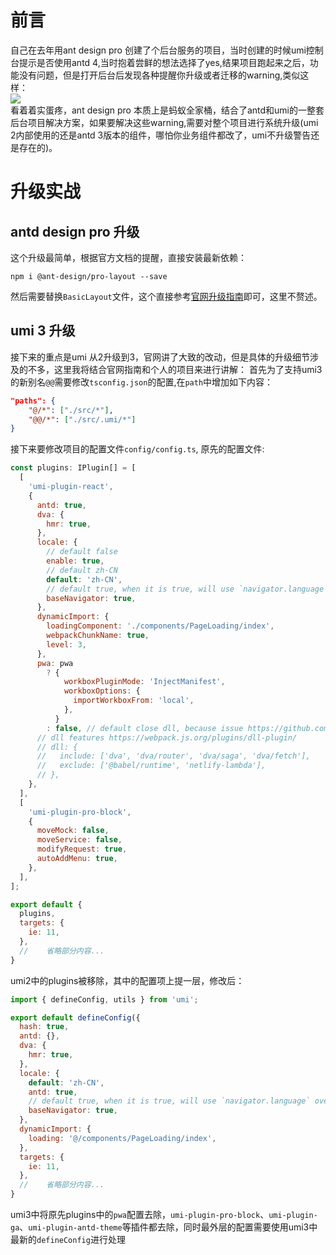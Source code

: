 # 前言
自己在去年用ant design pro 创建了个后台服务的项目，当时创建的时候umi控制台提示是否使用antd 4,当时抱着尝鲜的想法选择了yes,结果项目跑起来之后，功能没有问题，但是打开后台后发现各种提醒你升级或者迁移的warning,类似这样：  
![](https://user-gold-cdn.xitu.io/2020/4/10/17161e0c6e63e776?w=930&h=682&f=png&s=109056)  
看着着实蛋疼，ant design pro 本质上是蚂蚁全家桶，结合了antd和umi的一整套后台项目解决方案，如果要解决这些warning,需要对整个项目进行系统升级(umi 2内部使用的还是antd 3版本的组件，哪怕你业务组件都改了，umi不升级警告还是存在的)。  
# 升级实战
## antd design pro 升级
这个升级最简单，根据官方文档的提醒，直接安装最新依赖：
```
npm i @ant-design/pro-layout --save
```
然后需要替换`BasicLayout`文件，这个直接参考[官网升级指南](https://pro.ant.design/docs/upgrade-v4-cn)即可，这里不赘述。
## umi 3 升级
接下来的重点是umi 从2升级到3，官网讲了大致的改动，但是具体的升级细节涉及的不多，这里我将结合官网指南和个人的项目来进行讲解：
首先为了支持umi3的新别名`@@`需要修改`tsconfig.json`的配置,在`path`中增加如下内容：
```json
"paths": {
    "@/*": ["./src/*"],
    "@@/*": ["./src/.umi/*"]
}
```
接下来要修改项目的配置文件`config/config.ts`, 原先的配置文件:
```js
const plugins: IPlugin[] = [
  [
    'umi-plugin-react',
    {
      antd: true,
      dva: {
        hmr: true,
      },
      locale: {
        // default false
        enable: true,
        // default zh-CN
        default: 'zh-CN',
        // default true, when it is true, will use `navigator.language` overwrite default
        baseNavigator: true,
      },
      dynamicImport: {
        loadingComponent: './components/PageLoading/index',
        webpackChunkName: true,
        level: 3,
      },
      pwa: pwa
        ? {
            workboxPluginMode: 'InjectManifest',
            workboxOptions: {
              importWorkboxFrom: 'local',
            },
          }
        : false, // default close dll, because issue https://github.com/ant-design/ant-design-pro/issues/4665
      // dll features https://webpack.js.org/plugins/dll-plugin/
      // dll: {
      //   include: ['dva', 'dva/router', 'dva/saga', 'dva/fetch'],
      //   exclude: ['@babel/runtime', 'netlify-lambda'],
      // },
    },
  ],
  [
    'umi-plugin-pro-block',
    {
      moveMock: false,
      moveService: false,
      modifyRequest: true,
      autoAddMenu: true,
    },
  ],
];

export default {
  plugins,
  targets: {
    ie: 11,
  },
  //    省略部分内容...
}

```
umi2中的plugins被移除，其中的配置项上提一层，修改后：
```js
import { defineConfig, utils } from 'umi';

export default defineConfig({
  hash: true,
  antd: {},
  dva: {
    hmr: true,
  },
  locale: {
    default: 'zh-CN',
    antd: true,
    // default true, when it is true, will use `navigator.language` overwrite default
    baseNavigator: true,
  },
  dynamicImport: {
    loading: '@/components/PageLoading/index',
  },
  targets: {
    ie: 11,
  },
  //    省略部分内容...
}
```
umi3中将原先plugins中的`pwa`配置去除，`umi-plugin-pro-block`、`umi-plugin-ga`、`umi-plugin-antd-theme`等插件都去除，同时最外层的配置需要使用umi3中最新的`defineConfig`进行处理